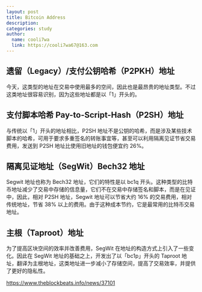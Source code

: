 ```yaml
---
layout: post
title: Bitcoin Address
description:
categories: study
author:
  name: cooli7wa
  link: https://cooli7wa67@163.com
---
```


## 遗留（Legacy）/支付公钥哈希（P2PKH）地址
今天，这类型的地址在交易中使用最多的空间，因此也是最昂贵的地址类型。不过这类地址很容易识别，因为这些地址都是以「1」开头的。

## 支付脚本哈希 Pay-to-Script-Hash（P2SH）地址
与传统以「1」开头的地址相比，P2SH 地址不是公钥的哈希，而是涉及某些技术脚本的哈希，可用于要求多重签名的转账事宜等，甚至可以利用隔离见证节省交易费用，发送到 P2SH 地址比使用旧地址的钱包便宜约 26%。

## 隔离见证地址（SegWit）Bech32 地址
Segwit 地址也称为 Bech32 地址，它们的特性是以 bc1q 开头。这种类型的比特币地址减少了交易中存储的信息量，它们不在交易中存储签名和脚本，而是在见证中，因此，相对 P2SH 地址，Segwit 地址可以节省大约 16% 的交易费用，相对传统地址，节省 38% 以上的费用。由于这种成本节约，它是最常用的比特币交易地址。

## 主根（Taproot）地址
为了提高区块空间的效率并改善费用，SegWit 在地址的构造方式上引入了一些变化。因此在 SegWit 地址的基础之上，开发出了以「bc1p」开头的 Taproot 地址，翻译为主根地址，这类地址进一步减小了存储空间，提高了交易效率，并提供了更好的隐私性。

https://www.theblockbeats.info/news/37101

<script type="text/javascript" src="https://cdn.mathjax.org/mathjax/latest/MathJax.js?config=default"></script>